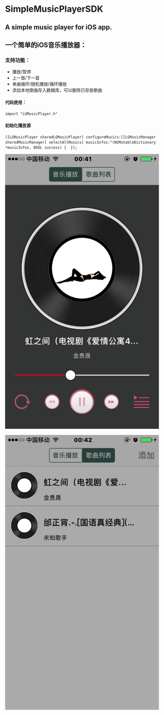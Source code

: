 # SimpleMusicPlayerSDK

## A simple music player for iOS app. 
## 一个简单的iOS音乐播放器： 

### 支持功能：
- 播放/暂停
- 上一首/下一首
- 单曲循环/随机播放/循环播放
- 添加本地歌曲存入数据库，可以删除已存放歌曲 

#### 代码使用：
`import "LGMusicPlayer.h"`

#### 初始化播放源
`[[LGMusicPlayer sharedLGMusicPlayer] configureMusics:[[LGMusicManager sharedMusicManager] selectAllMusics] musicInfos:^(NSMutableDictionary *musicInfos, BOOL success) { 
    }];`
    
    
    
![](https://github.com/ShermanYW/SimpleMusicPlayerSDK/raw/master/Exsample/Images/IMG_3145.PNG)  
![](https://github.com/ShermanYW/SimpleMusicPlayerSDK/raw/master/Exsample/Images/IMG_3146.PNG)  


